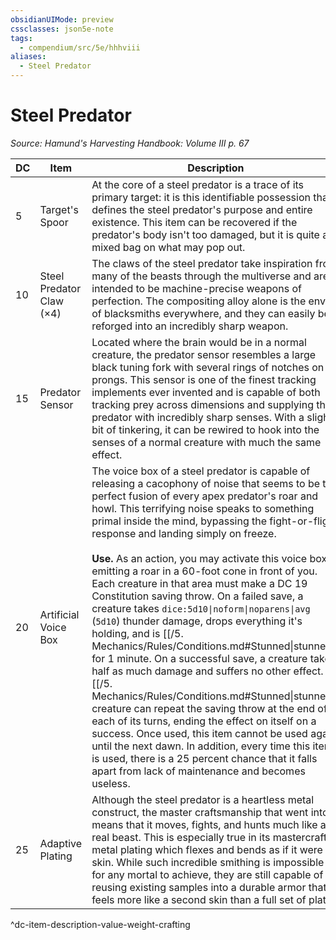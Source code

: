 ```yaml
---
obsidianUIMode: preview
cssclasses: json5e-note
tags:
  - compendium/src/5e/hhhviii
aliases:
  - Steel Predator
---
```

# Steel Predator
*Source: Hamund's Harvesting Handbook: Volume III p. 67* 

| DC | Item | Description | Value | Weight | Crafting |
|----|------|-------------|-------|--------|----------|
| 5 | Target's Spoor | At the core of a steel predator is a trace of its primary target: it is this identifiable possession that defines the steel predator's purpose and entire existence. This item can be recovered if the predator's body isn't too damaged, but it is quite a mixed bag on what may pop out. | Variable | N/A | — |
| 10 | Steel Predator Claw (×4) | The claws of the steel predator take inspiration from many of the beasts through the multiverse and are intended to be machine-precise weapons of perfection. The compositing alloy alone is the envy of blacksmiths everywhere, and they can easily be reforged into an incredibly sharp weapon. | 150 gp | 30 lb | +2 Melee Piercing or Slashing Weapon |
| 15 | Predator Sensor | Located where the brain would be in a normal creature, the predator sensor resembles a large black tuning fork with several rings of notches on its prongs. This sensor is one of the finest tracking implements ever invented and is capable of both tracking prey across dimensions and supplying the predator with incredibly sharp senses. With a slight bit of tinkering, it can be rewired to hook into the senses of a normal creature with much the same effect. | 1,150 gp | 5 lb | [[5. Mechanics/Items/Helm Of The Predator (HHHVIII).md\|Helm of the Predator]] |
| 20 | Artificial Voice Box | The voice box of a steel predator is capable of releasing a cacophony of noise that seems to be the perfect fusion of every apex predator's roar and howl. This terrifying noise speaks to something primal inside the mind, bypassing the fight-or-flight response and landing simply on freeze.<br /><br />**Use.** As an action, you may activate this voice box, emitting a roar in a 60-foot cone in front of you. Each creature in that area must make a DC 19 Constitution saving throw. On a failed save, a creature takes `dice:5d10\|noform\|noparens\|avg` (`5d10`) thunder damage, drops everything it's holding, and is [[/5. Mechanics/Rules/Conditions.md#Stunned\|stunned]] for 1 minute. On a successful save, a creature takes half as much damage and suffers no other effect. A [[/5. Mechanics/Rules/Conditions.md#Stunned\|stunned]] creature can repeat the saving throw at the end of each of its turns, ending the effect on itself on a success. Once used, this item cannot be used again until the next dawn. In addition, every time this item is used, there is a 25 percent chance that it falls apart from lack of maintenance and becomes useless. | 2,220 gp | 15 lb | — |
| 25 | Adaptive Plating | Although the steel predator is a heartless metal construct, the master craftsmanship that went into it means that it moves, fights, and hunts much like a real beast. This is especially true in its mastercrafted metal plating which flexes and bends as if it were skin. While such incredible smithing is impossible for any mortal to achieve, they are still capable of reusing existing samples into a durable armor that feels more like a second skin than a full set of plate. | 6,750 gp | 90 lb | [[5. Mechanics/Items/Terminator Armor (HHHVIII).md\|Terminator Armor]] |
^dc-item-description-value-weight-crafting

